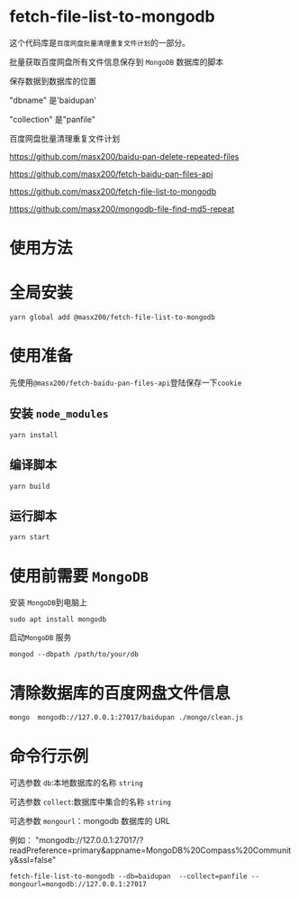 # fetch-file-list-to-mongodb

这个代码库是`百度网盘批量清理重复文件计划`的一部分。

批量获取百度网盘所有文件信息保存到 `MongoDB` 数据库的脚本

保存数据到数据库的位置

"dbname" 是'baidupan'

"collection" 是"panfile"

百度网盘批量清理重复文件计划

https://github.com/masx200/baidu-pan-delete-repeated-files

https://github.com/masx200/fetch-baidu-pan-files-api

https://github.com/masx200/fetch-file-list-to-mongodb

https://github.com/masx200/mongodb-file-find-md5-repeat

# 使用方法

# 全局安装

```
yarn global add @masx200/fetch-file-list-to-mongodb
```

# 使用准备

先使用`@masx200/fetch-baidu-pan-files-api`登陆保存一下`cookie`

## 安装 `node_modules`

```shell
yarn install
```

## 编译脚本

```shell
yarn build
```

## 运行脚本

```shell
yarn start
```

# 使用前需要 `MongoDB`

安装 `MongoDB`到电脑上

```shell
sudo apt install mongodb
```

启动`MongoDB` 服务

```shell
mongod --dbpath /path/to/your/db
```

# 清除数据库的百度网盘文件信息

```shell
mongo  mongodb://127.0.0.1:27017/baidupan ./mongo/clean.js
```

# 命令行示例

可选参数 `db`:本地数据库的名称 `string`

可选参数 `collect`:数据库中集合的名称 `string`

可选参数 `mongourl`：mongodb 数据库的 URL

例如： "mongodb://127.0.0.1:27017/?readPreference=primary&appname=MongoDB%20Compass%20Community&ssl=false"

```shell
fetch-file-list-to-mongodb --db=baidupan  --collect=panfile --mongourl=mongodb://127.0.0.1:27017

```
